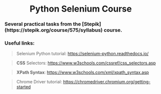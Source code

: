 
<h1 align="center">Python Selenium Course  </h1>

<h3>Several practical tasks from the [Stepik](https://stepik.org/course/575/syllabus) course. </h3>



### Useful links:

>Selenium Python tutorial: https://selenium-python.readthedocs.io/

>**CSS** Selectors: https://www.w3schools.com/cssref/css_selectors.asp

> **XPath Syntax**: https://www.w3schools.com/xml/xpath_syntax.asp

> Chrome Driver tutorial: https://chromedriver.chromium.org/getting-started
